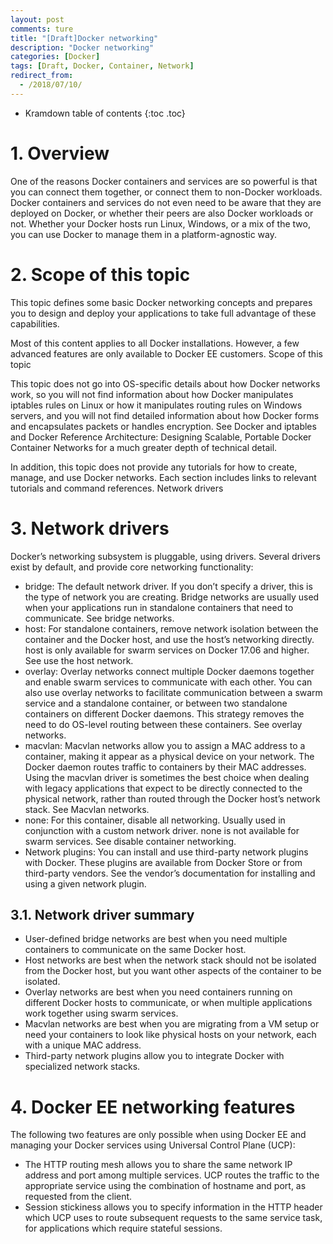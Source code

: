 ```yaml
---
layout: post
comments: ture
title: "[Draft]Docker networking"
description: "Docker networking"
categories: [Docker]
tags: [Draft, Docker, Container, Network]
redirect_from:
  - /2018/07/10/
---
```


* Kramdown table of contents
{:toc .toc}

# 1. Overview
One of the reasons Docker containers and services are so powerful is that you can connect them together, or connect them to non-Docker workloads. Docker containers and services do not even need to be aware that they are deployed on Docker, or whether their peers are also Docker workloads or not. Whether your Docker hosts run Linux, Windows, or a mix of the two, you can use Docker to manage them in a platform-agnostic way.

# 2. Scope of this topic
This topic defines some basic Docker networking concepts and prepares you to design and deploy your applications to take full advantage of these capabilities.

Most of this content applies to all Docker installations. However, a few advanced features are only available to Docker EE customers.
Scope of this topic

This topic does not go into OS-specific details about how Docker networks work, so you will not find information about how Docker manipulates iptables rules on Linux or how it manipulates routing rules on Windows servers, and you will not find detailed information about how Docker forms and encapsulates packets or handles encryption. See Docker and iptables and Docker Reference Architecture: Designing Scalable, Portable Docker Container Networks for a much greater depth of technical detail.

In addition, this topic does not provide any tutorials for how to create, manage, and use Docker networks. Each section includes links to relevant tutorials and command references.
Network drivers

# 3. Network drivers
Docker’s networking subsystem is pluggable, using drivers. Several drivers exist by default, and provide core networking functionality:

* bridge: The default network driver. If you don’t specify a driver, this is the type of network you are creating. Bridge networks are usually used when your applications run in standalone containers that need to communicate. See bridge networks.
* host: For standalone containers, remove network isolation between the container and the Docker host, and use the host’s networking directly. host is only available for swarm services on Docker 17.06 and higher. See use the host network.
* overlay: Overlay networks connect multiple Docker daemons together and enable swarm services to communicate with each other. You can also use overlay networks to facilitate communication between a swarm service and a standalone container, or between two standalone containers on different Docker daemons. This strategy removes the need to do OS-level routing between these containers. See overlay networks.
* macvlan: Macvlan networks allow you to assign a MAC address to a container, making it appear as a physical device on your network. The Docker daemon routes traffic to containers by their MAC addresses. Using the macvlan driver is sometimes the best choice when dealing with legacy applications that expect to be directly connected to the physical network, rather than routed through the Docker host’s network stack. See Macvlan networks.
* none: For this container, disable all networking. Usually used in conjunction with a custom network driver. none is not available for swarm services. See disable container networking.
* Network plugins: You can install and use third-party network plugins with Docker. These plugins are available from Docker Store or from third-party vendors. See the vendor’s documentation for installing and using a given network plugin.

## 3.1. Network driver summary
* User-defined bridge networks are best when you need multiple containers to communicate on the same Docker host.
* Host networks are best when the network stack should not be isolated from the Docker host, but you want other aspects of the container to be isolated.
* Overlay networks are best when you need containers running on different Docker hosts to communicate, or when multiple applications work together using swarm services.
* Macvlan networks are best when you are migrating from a VM setup or need your containers to look like physical hosts on your network, each with a unique MAC address.
* Third-party network plugins allow you to integrate Docker with specialized network stacks.

# 4. Docker EE networking features

The following two features are only possible when using Docker EE and managing your Docker services using Universal Control Plane (UCP):
* The HTTP routing mesh allows you to share the same network IP address and port among multiple services. UCP routes the traffic to the appropriate service using the combination of hostname and port, as requested from the client.
* Session stickiness allows you to specify information in the HTTP header which UCP uses to route subsequent requests to the same service task, for applications which require stateful sessions.
